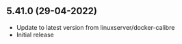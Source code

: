 
## 5.41.0 (29-04-2022)
- Update to latest version from linuxserver/docker-calibre
- Initial release
